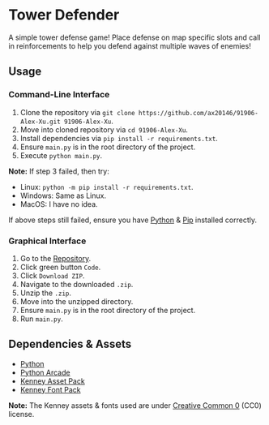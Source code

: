 # Tower Defender

A simple tower defense game! Place defense on map specific slots and call in reinforcements to help you defend against multiple waves of enemies!

## Usage

### Command-Line Interface

1. Clone the repository via `git clone https://github.com/ax20146/91906-Alex-Xu.git 91906-Alex-Xu`.
2. Move into cloned repository via `cd 91906-Alex-Xu`.
3. Install dependencies via `pip install -r requirements.txt`.
4. Ensure `main.py` is in the root directory of the project.
5. Execute `python main.py`.

**Note:** If step 3 failed, then try:

-   Linux: `python -m pip install -r requirements.txt`.
-   Windows: Same as Linux.
-   MacOS: I have no idea.

If above steps still failed, ensure you have [Python](https://www.python.org/) & [Pip](https://pip.pypa.io/en/stable/#) installed correctly.

### Graphical Interface

1. Go to the [Repository](https://github.com/ax20146/91906-Alex-Xu).
2. Click green button `Code`.
3. Click `Download ZIP`.
4. Navigate to the downloaded `.zip`.
5. Unzip the `.zip`.
6. Move into the unzipped directory.
7. Ensure `main.py` is in the root directory of the project.
8. Run `main.py`.

## Dependencies & Assets

-   [Python](https://www.python.org/)
-   [Python Arcade](https://api.arcade.academy/en/latest/)
-   [Kenney Asset Pack](https://kenney.nl/assets/tower-defense-top-down)
-   [Kenney Font Pack](https://kenney.nl/assets/kenney-fonts)

**Note:** The Kenney assets & fonts used are under [Creative Common 0](https://creativecommons.org/publicdomain/zero/1.0/) (CC0) license.
